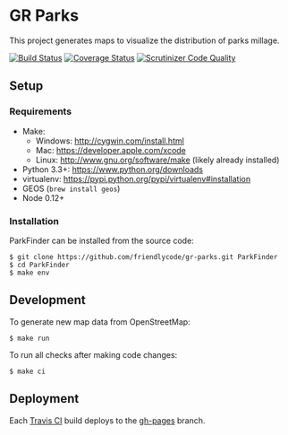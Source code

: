 # GR Parks

This project generates maps to visualize the distribution of parks millage.

[![Build Status](http://img.shields.io/travis/friendlycode/gr-parks/master.svg)](https://travis-ci.org/friendlycode/gr-parks)
[![Coverage Status](http://img.shields.io/coveralls/friendlycode/gr-parks/master.svg)](https://coveralls.io/r/friendlycode/gr-parks)
[![Scrutinizer Code Quality](http://img.shields.io/scrutinizer/g/friendlycode/gr-parks.svg)](https://scrutinizer-ci.com/g/friendlycode/gr-parks/?branch=master)

## Setup

### Requirements

* Make:
    * Windows: http://cygwin.com/install.html
    * Mac: https://developer.apple.com/xcode
    * Linux: http://www.gnu.org/software/make (likely already installed)
* Python 3.3+: https://www.python.org/downloads
* virtualenv: https://pypi.python.org/pypi/virtualenv#installation
* GEOS (`brew install geos`)
* Node 0.12+

### Installation

ParkFinder can be installed from the source code:

```
$ git clone https://github.com/friendlycode/gr-parks.git ParkFinder
$ cd ParkFinder
$ make env
```

## Development

To generate new map data from OpenStreetMap:

```
$ make run
```

To run all checks after making code changes:

```
$ make ci
```

## Deployment

Each [Travis CI](https://travis-ci.org/friendlycode/gr-parks) build deploys to the [gh-pages](https://github.com/friendlycode/gr-parks/tree/gh-pages) branch.


